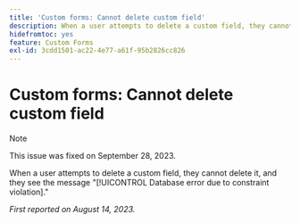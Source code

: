 ```yaml
---
title: 'Custom forms: Cannot delete custom field'
description: When a user attempts to delete a custom field, they cannot delete it, and they see the message Database error due to constraint violation.
hidefromtoc: yes
feature: Custom Forms
exl-id: 3cdd1501-ac22-4e77-a61f-95b2826cc826
---
```

# Custom forms: Cannot delete custom field

>[!NOTE]
>
>This issue was fixed on September 28, 2023.

When a user attempts to delete a custom field, they cannot delete it, and they see the message "[!UICONTROL Database error due to constraint violation]."

_First reported on August 14, 2023._
